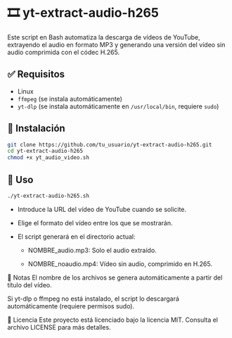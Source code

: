# 🎞️ yt-extract-audio-h265

Este script en Bash automatiza la descarga de vídeos de YouTube, extrayendo el audio en formato MP3 y generando una versión del vídeo sin audio comprimida con el códec H.265.

## ✅ Requisitos

- Linux 
- `ffmpeg` (se instala automáticamente)
- `yt-dlp` (se instala automáticamente en `/usr/local/bin`, requiere `sudo`)

## 🚀 Instalación

```bash
git clone https://github.com/tu_usuario/yt-extract-audio-h265.git
cd yt-extract-audio-h265
chmod +x yt_audio_video.sh
```

## 🧪 Uso
```bash
./yt-extract-audio-h265.sh
```

- Introduce la URL del vídeo de YouTube cuando se solicite.

- Elige el formato del vídeo entre los que se mostrarán.

- El script generará en el directorio actual:

    - NOMBRE_audio.mp3: Solo el audio extraído.

    - NOMBRE_noaudio.mp4: Vídeo sin audio, comprimido en H.265.

📝 Notas
El nombre de los archivos se genera automáticamente a partir del título del vídeo.

Si yt-dlp o ffmpeg no está instalado, el script lo descargará automáticamente (requiere permisos sudo).

📄 Licencia
Este proyecto está licenciado bajo la licencia MIT. Consulta el archivo LICENSE para más detalles.
